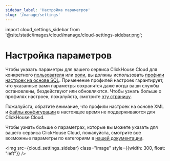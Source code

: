 ```yaml
---
sidebar_label: 'Настройка параметров'
slug: '/manage/settings'
---
```


import cloud_settings_sidebar from '@site/static/images/cloud/manage/cloud-settings-sidebar.png';


# Настройка параметров

Чтобы указать параметры для вашего сервиса ClickHouse Cloud для конкретного [пользователя](/operations/access-rights#user-account-management) или [роли](/operations/access-rights#role-management), вы должны использовать [профили настроек на основе SQL](/operations/access-rights#settings-profiles-management). Применение профилей настроек гарантирует, что указанные вами параметры сохранятся даже когда ваши службы остановлены, бездействуют или обновляются. Чтобы узнать больше о профилях настроек, пожалуйста, смотрите [эту страницу](/operations/settings/settings-profiles.md).

Пожалуйста, обратите внимание, что профили настроек на основе XML и [файлы конфигурации](/operations/configuration-files.md) в настоящее время не поддерживаются для ClickHouse Cloud.

Чтобы узнать больше о параметрах, которые вы можете указать для вашего сервиса ClickHouse Cloud, пожалуйста, смотрите все возможные параметры по категориям в [нашей документации](/operations/settings).

<img src={cloud_settings_sidebar} class="image" style={{width: 300, float: "left"}} />
